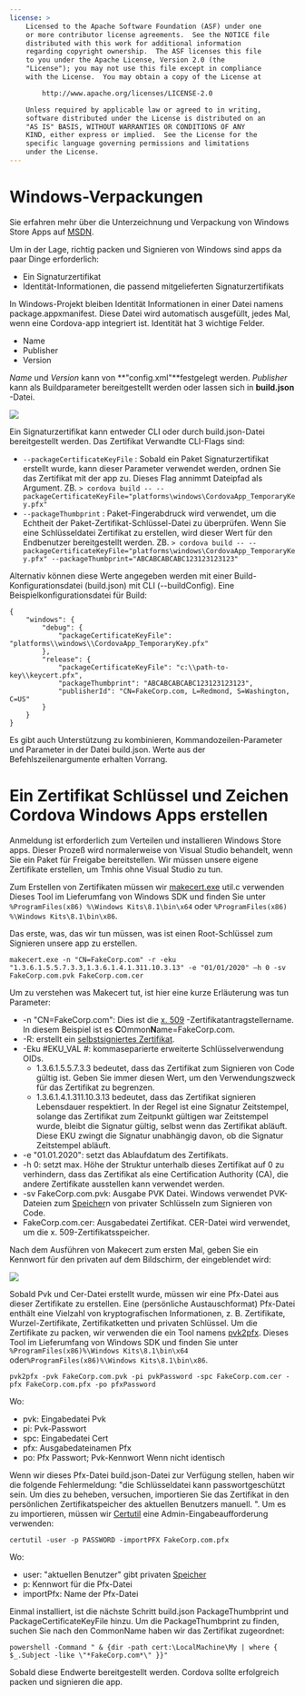 ```yaml
---
license: >
    Licensed to the Apache Software Foundation (ASF) under one
    or more contributor license agreements.  See the NOTICE file
    distributed with this work for additional information
    regarding copyright ownership.  The ASF licenses this file
    to you under the Apache License, Version 2.0 (the
    "License"); you may not use this file except in compliance
    with the License.  You may obtain a copy of the License at

        http://www.apache.org/licenses/LICENSE-2.0

    Unless required by applicable law or agreed to in writing,
    software distributed under the License is distributed on an
    "AS IS" BASIS, WITHOUT WARRANTIES OR CONDITIONS OF ANY
    KIND, either express or implied.  See the License for the
    specific language governing permissions and limitations
    under the License.
---
```


# Windows-Verpackungen

Sie erfahren mehr über die Unterzeichnung und Verpackung von Windows Store Apps auf [MSDN](https://msdn.microsoft.com/en-us/library/hh446593(v=vs.85).aspx).

Um in der Lage, richtig packen und Signieren von Windows sind apps da paar Dinge erforderlich:

  * Ein Signaturzertifikat
  * Identität-Informationen, die passend mitgelieferten Signaturzertifikats

In Windows-Projekt bleiben Identität Informationen in einer Datei namens package.appxmanifest. Diese Datei wird automatisch ausgefüllt, jedes Mal, wenn eine Cordova-app integriert ist. Identität hat 3 wichtige Felder.

  * Name
  * Publisher
  * Version

*Name* und *Version* kann von **"config.xml"**festgelegt werden. *Publisher* kann als Buildparameter bereitgestellt werden oder lassen sich in **build.json** -Datei.

![](img/guide/platforms/win8/packaging.png)

Ein Signaturzertifikat kann entweder CLI oder durch build.json-Datei bereitgestellt werden. Das Zertifikat Verwandte CLI-Flags sind:

  * `--packageCertificateKeyFile` : Sobald ein Paket Signaturzertifikat erstellt wurde, kann dieser Parameter verwendet werden, ordnen Sie das Zertifikat mit der app zu. Dieses Flag annimmt Dateipfad als Argument. ZB. `> cordova build -- --packageCertificateKeyFile="platforms\windows\CordovaApp_TemporaryKey.pfx"`
  * `--packageThumbprint` : Paket-Fingerabdruck wird verwendet, um die Echtheit der Paket-Zertifikat-Schlüssel-Datei zu überprüfen. Wenn Sie eine Schlüsseldatei Zertifikat zu erstellen, wird dieser Wert für den Endbenutzer bereitgestellt werden. ZB. `> cordova build -- --packageCertificateKeyFile="platforms\windows\CordovaApp_TemporaryKey.pfx" --packageThumbprint="ABCABCABCABC123123123123"`

Alternativ können diese Werte angegeben werden mit einer Build-Konfigurationsdatei (build.json) mit CLI (--buildConfig). Eine Beispielkonfigurationsdatei für Build:

    {
        "windows": {
            "debug": {
                "packageCertificateKeyFile": "platforms\\windows\\CordovaApp_TemporaryKey.pfx"
            },
            "release": {
                "packageCertificateKeyFile": "c:\\path-to-key\\keycert.pfx",
                "packageThumbprint": "ABCABCABCABC123123123123",
                "publisherId": "CN=FakeCorp.com, L=Redmond, S=Washington, C=US"
            }
        }
    }
    

Es gibt auch Unterstützung zu kombinieren, Kommandozeilen-Parameter und Parameter in der Datei build.json. Werte aus der Befehlszeilenargumente erhalten Vorrang.

# Ein Zertifikat Schlüssel und Zeichen Cordova Windows Apps erstellen

Anmeldung ist erforderlich zum Verteilen und installieren Windows Store apps. Dieser Prozeß wird normalerweise von Visual Studio behandelt, wenn Sie ein Paket für Freigabe bereitstellen. Wir müssen unsere eigene Zertifikate erstellen, um Tmhis ohne Visual Studio zu tun.

Zum Erstellen von Zertifikaten müssen wir [makecert.exe](https://msdn.microsoft.com/en-us/library/ff548309(v=vs.85).aspx) util.c verwenden Dieses Tool im Lieferumfang von Windows SDK und finden Sie unter `%ProgramFiles(x86) %\Windows Kits\8.1\bin\x64` oder `%ProgramFiles(x86) %\Windows Kits\8.1\bin\x86`.

Das erste, was, das wir tun müssen, was ist einen Root-Schlüssel zum Signieren unsere app zu erstellen.

`makecert.exe -n "CN=FakeCorp.com" -r -eku "1.3.6.1.5.5.7.3.3,1.3.6.1.4.1.311.10.3.13" -e "01/01/2020" –h 0 -sv FakeCorp.com.pvk FakeCorp.com.cer`

Um zu verstehen was Makecert tut, ist hier eine kurze Erläuterung was tun Parameter:

  * -n "CN=FakeCorp.com": Dies ist die [x. 509](http://en.wikipedia.org/wiki/X.509) -Zertifikatantragstellername. In diesem Beispiel ist es **C**Ommon**N**ame=FakeCorp.com.
  * -R: erstellt ein [selbstsigniertes Zertifikat](http://en.wikipedia.org/wiki/Self-signed_certificate).
  * -Eku #EKU_VAL #: kommaseparierte erweiterte Schlüsselverwendung OIDs. 
      * 1.3.6.1.5.5.7.3.3 bedeutet, dass das Zertifikat zum Signieren von Code gültig ist. Geben Sie immer diesen Wert, um den Verwendungszweck für das Zertifikat zu begrenzen.
      * 1.3.6.1.4.1.311.10.3.13 bedeutet, dass das Zertifikat signieren Lebensdauer respektiert. In der Regel ist eine Signatur Zeitstempel, solange das Zertifikat zum Zeitpunkt gültigen war Zeitstempel wurde, bleibt die Signatur gültig, selbst wenn das Zertifikat abläuft. Diese EKU zwingt die Signatur unabhängig davon, ob die Signatur Zeitstempel abläuft.
  * -e "01.01.2020": setzt das Ablaufdatum des Zertifikats. 
  * -h 0: setzt max. Höhe der Struktur unterhalb dieses Zertifikat auf 0 zu verhindern, dass das Zertifikat als eine Certification Authority (CA), die andere Zertifikate ausstellen kann verwendet werden.
  * -sv FakeCorp.com.pvk: Ausgabe PVK Datei. Windows verwendet PVK-Dateien zum <a href="../../../cordova/storage/storage.html">Speicher</a>n von privater Schlüsseln zum Signieren von Code.
  * FakeCorp.com.cer: Ausgabedatei Zertifikat. CER-Datei wird verwendet, um die x. 509-Zertifikatsspeicher.

Nach dem Ausführen von Makecert zum ersten Mal, geben Sie ein Kennwort für den privaten auf dem Bildschirm, der eingeblendet wird:

![](img/guide/platforms/win8/createprivatekeywindow.png)

Sobald Pvk und Cer-Datei erstellt wurde, müssen wir eine Pfx-Datei aus dieser Zertifikate zu erstellen. Eine (persönliche Austauschformat) Pfx-Datei enthält eine Vielzahl von kryptografischen Informationen, z. B. Zertifikate, Wurzel-Zertifikate, Zertifikatketten und privaten Schlüssel. Um die Zertifikate zu packen, wir verwenden die ein Tool namens [pvk2pfx](https://msdn.microsoft.com/en-us/library/ff550672(v=vs.85).aspx). Dieses Tool im Lieferumfang von Windows SDK und finden Sie unter `%ProgramFiles(x86)%\Windows Kits\8.1\bin\x64` oder`%ProgramFiles(x86)%\Windows Kits\8.1\bin\x86`.

`pvk2pfx -pvk FakeCorp.com.pvk -pi pvkPassword -spc FakeCorp.com.cer -pfx FakeCorp.com.pfx -po pfxPassword`

Wo:

  * pvk: Eingabedatei Pvk
  * pi: Pvk-Passwort
  * spc: Eingabedatei Cert
  * pfx: Ausgabedateinamen Pfx
  * po: Pfx Passwort; Pvk-Kennwort Wenn nicht identisch

Wenn wir dieses Pfx-Datei build.json-Datei zur Verfügung stellen, haben wir die folgende Fehlermeldung: "die Schlüsseldatei kann passwortgeschützt sein. Um dies zu beheben, versuchen, importieren Sie das Zertifikat in den persönlichen Zertifikatspeicher des aktuellen Benutzers manuell. ". Um es zu importieren, müssen wir [Certutil](https://technet.microsoft.com/en-us/library/ee624045(v=ws.10).aspx) eine Admin-Eingabeaufforderung verwenden:

`certutil -user -p PASSWORD -importPFX FakeCorp.com.pfx`

Wo:

  * user: "aktuellen Benutzer" gibt privaten <a href="../../../cordova/storage/storage.html">Speicher</a>
  * p: Kennwort für die Pfx-Datei
  * importPfx: Name der Pfx-Datei

Einmal installiert, ist die nächste Schritt build.json PackageThumbprint und PackageCertificateKeyFile hinzu. Um die PackageThumbprint zu finden, suchen Sie nach den CommonName haben wir das Zertifikat zugeordnet:

`powershell -Command " & {dir -path cert:\LocalMachine\My | where { $_.Subject -like \"*FakeCorp.com*\" }}"`

Sobald diese Endwerte bereitgestellt werden. Cordova sollte erfolgreich packen und signieren die app.